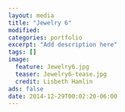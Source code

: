 ```yaml
---
layout: media
title: "Jewelry 6"
modified:
categories: portfolio
excerpt: "Add description here"
tags: []
image:
  feature: Jewelry6.jpg
  teaser: Jewelry6-tease.jpg
  credit: Lisbeth Hamlin
ads: false
date: 2014-12-29T00:02:20-06:00
---
```



